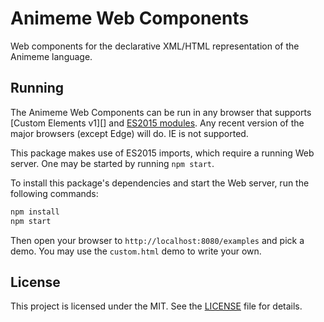# Animeme Web Components

Web components for the declarative XML/HTML representation of the Animeme language.

## Running

The Animeme Web Components can be run in any browser that supports [Custom Elements v1][] and [ES2015 modules][].
Any recent version of the major browsers (except Edge) will do. IE is not supported.

[Custom Elements]: https://caniuse.com/custom-elementsv1 
[ES2015 modules]: https://caniuse.com/es6-module

This package makes use of ES2015 imports, which require a running Web server.
One may be started by running `npm start`.

To install this package's dependencies and start the Web server,
run the following commands:

```sh
npm install
npm start
```

Then open your browser to `http://localhost:8080/examples` and pick a demo.
You may use the `custom.html` demo to write your own.

## License

This project is licensed under the MIT. See the [LICENSE][] file for details.

[LICENSE]: ./LICENSE
